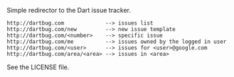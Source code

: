 Simple redirector to the Dart issue tracker.

    http://dartbug.com             --> issues list
    http://dartbug.com/new         --> new issue template
    http://dartbug.com/<number>    --> specific issue
    http://dartbug.com/me          --> issues owned by the logged in user
    http://dartbug.com/<user>      --> issues for <user>@google.com
    http://dartbug.com/area/<area> --> issues in <area>

See the LICENSE file.